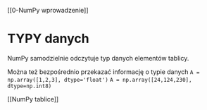 [[0-NumPy wprowadzenie]]

# TYPY danych
NumPy samodzielnie odczytuje typ danych elementów tablicy.

Można też bezpośrednio przekazać informację o typie danych
`A = np.array([1,2,3], dtype='float')`
`A = np.array([24,124,230], dtype=np.int8)`

[[NumPy tablice]]